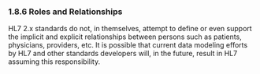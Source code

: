 ### 1.8.6 Roles and Relationships

HL7 2.x standards do not, in themselves, attempt to define or even support the implicit and explicit relationships between persons such as patients, physicians, providers, etc. It is possible that current data modeling efforts by HL7 and other standards developers will, in the future, result in HL7 assuming this responsibility.
